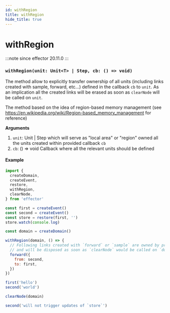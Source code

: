 ```yaml
---
id: withRegion
title: withRegion
hide_title: true
---
```


# withRegion

:::note since
effector 20.11.0
:::

### `withRegion(unit: Unit<T> | Step, cb: () => void)`

The method allow to explicitly transfer ownership of all units (including links created with sample, forward, etc...) defined in the callback `cb` to `unit`. As an implication all the created links will be erased as soon as `clearNode` will be called on `unit`.

The method based on the idea of region-based memory management (see https://en.wikipedia.org/wiki/Region-based_memory_management for reference)

**Arguments**

1. `unit`: Unit | Step which will serve as "local area" or "region" owned all the units created within provided callback `cb`
2. `cb`: () => void Callback where all the relevant units should be defined

#### Example

```js
import {
  createDomain,
  createEvent,
  restore,
  withRegion,
  clearNode,
} from 'effector'

const first = createEvent()
const second = createEvent()
const store = restore(first, '')
store.watch(console.log)

const domain = createDomain()

withRegion(domain, () => {
  // Following links created with `forward` or `sample` are owned by provided unit `domain`
  // and will be disposed as soon as `clearNode` would be called on `domain`
  forward({
    from: second,
    to: first,
  })
})

first('hello')
second('world')

clearNode(domain)

second('will not trigger updates of `store`')
```
